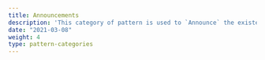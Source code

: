 ```yaml
---
title: Announcements
description: 'This category of pattern is used to `Announce` the existence of something - normally a web-resource'
date: "2021-03-08"
weight: 4
type: pattern-categories
---
```

